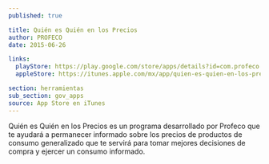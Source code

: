 ```yaml
---
published: true

title: Quién es Quién en los Precios
author: PROFECO
date: 2015-06-26

links:
  playStore: https://play.google.com/store/apps/details?id=com.profeco.qqp
  appleStore: https://itunes.apple.com/mx/app/quien-es-quien-en-los-precios/id575751472?mt=8

section: herramientas
sub_section: gov_apps
source: App Store en iTunes
---
```

Quién es Quién en los Precios es un programa desarrollado por Profeco que te ayudará a permanecer informado sobre los precios de productos de consumo generalizado que te servirá para tomar mejores decisiones de compra y ejercer un consumo informado.
